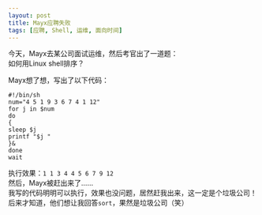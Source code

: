 ```yaml
---
layout: post
title: Mayx应聘失败
tags: [应聘, Shell, 运维, 面向时间]
---
```


今天，Mayx去某公司面试运维，然后考官出了一道题：   
如何用Linux shell排序？<!--more-->   

Mayx想了想，写出了以下代码：
```shell
#!/bin/sh
num="4 5 1 9 3 6 7 4 1 12"
for j in $num
do
{
sleep $j
printf "$j "
}&
done
wait
```
执行效果：`1 1 3 4 4 5 6 7 9 12`   
然后，Mayx被赶出来了……   
我写的代码明明可以执行，效果也没问题，居然赶我出来，这一定是个垃圾公司！   
后来才知道，他们想让我回答`sort`，果然是垃圾公司（笑）
